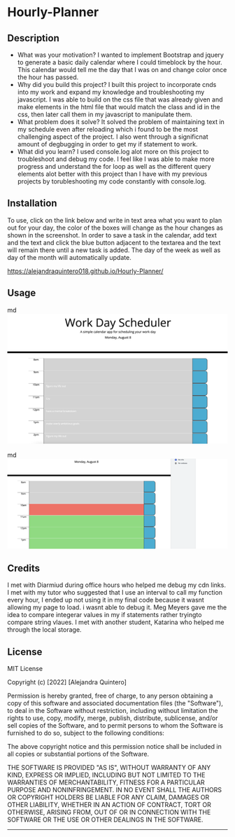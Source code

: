 # Hourly-Planner

## Description

- What was your motivation?
  I wanted to implement Bootstrap and jquery to generate a basic daily calendar where I could timeblock by the hour. This calendar would tell me the day that I was on and change color once the hour has passed. 
- Why did you build this project? 
  I built this project to incorporate cnds into my work and expand my knowledge and troubleshooting my javascript. I was able to build on the css file that was already given and make elements in the html file that would match the class and id in the css, then later call them in my javascript to manipulate them. 
- What problem does it solve?
  It solved the problem of maintaining text in my schedule even after reloading which i found to be the most challenging aspect of the project. I also went through a significnat amount of degbugging in order to get my if statement to work. 
- What did you learn?
  I used console.log alot more on this project to troubleshoot and debug my code. I feel like I was able to make more progress and understand the for loop as well as the different query elements alot better with this project than I have with my previous projects by torubleshooting my code constantly with console.log. 


## Installation

To use, click on the link below and write in text area what you want to plan out for your day, the color of the boxes will change as the hour changes as shown in the screenshot. In order to save a task in the calendar, add text and the text and click the blue button adjacent to the textarea and the text will remain there until a new task is added. The day of the week as well as day of the month will automatically update. 

https://alejandraquintero018.github.io/Hourly-Planner/



## Usage


md
![alt text](assets/screenshot1.png)

md
![alt text](assets/screenshot2.png)

## Credits

I met with Diarmiud during office hours who helped me debug my cdn links. 
I met with my tutor who suggested that I use an interval to call my function every hour, I ended up not using it in my final code because it wasnt allowing my page to load. i wasnt able to debug it. 
Meg Meyers gave me the idea to compare integerar values in my if statements rather tryingto compare string vlaues. 
I met with another student, Katarina who helped me through the local storage. 

## License

MIT License

Copyright (c) [2022] [Alejandra Quintero]

Permission is hereby granted, free of charge, to any person obtaining a copy
of this software and associated documentation files (the "Software"), to deal
in the Software without restriction, including without limitation the rights
to use, copy, modify, merge, publish, distribute, sublicense, and/or sell
copies of the Software, and to permit persons to whom the Software is
furnished to do so, subject to the following conditions:

The above copyright notice and this permission notice shall be included in all
copies or substantial portions of the Software.

THE SOFTWARE IS PROVIDED "AS IS", WITHOUT WARRANTY OF ANY KIND, EXPRESS OR
IMPLIED, INCLUDING BUT NOT LIMITED TO THE WARRANTIES OF MERCHANTABILITY,
FITNESS FOR A PARTICULAR PURPOSE AND NONINFRINGEMENT. IN NO EVENT SHALL THE
AUTHORS OR COPYRIGHT HOLDERS BE LIABLE FOR ANY CLAIM, DAMAGES OR OTHER
LIABILITY, WHETHER IN AN ACTION OF CONTRACT, TORT OR OTHERWISE, ARISING FROM,
OUT OF OR IN CONNECTION WITH THE SOFTWARE OR THE USE OR OTHER DEALINGS IN THE
SOFTWARE.

---